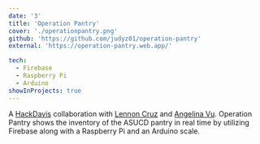 ```yaml
---
date: '3'
title: 'Operation Pantry'
cover: './operationpantry.png'
github: 'https://github.com/judyz01/operation-pantry'
external: 'https://operation-pantry.web.app/'

tech:
  - Firebase
  - Raspberry Pi
  - Arduino
showInProjects: true
---
```


A [HackDavis](https://hackdavis.io/) collaboration with [Lennon Cruz](https://github.com/lennoncc) and [Angelina Vu](https://github.com/HamMochi).
Operation Pantry shows the inventory of the ASUCD pantry in real time by utilizing Firebase along with a Raspberry Pi and an Arduino scale. 
